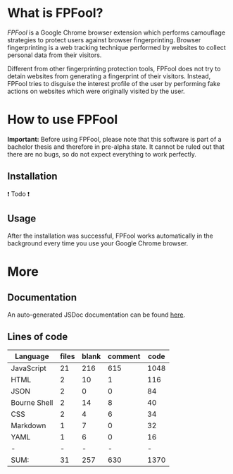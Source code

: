 # What is FPFool?
_FPFool_ is a Google Chrome browser extension which performs camouflage strategies to protect
users against browser fingerprinting. Browser fingerprinting is a web tracking technique
performed by websites to collect personal data from their visitors.

Different from other fingerprinting protection tools, FPFool does not try to detain websites
from generating a fingerprint of their visitors. Instead, FPFool tries to disguise the
interest profile of the user by performing fake actions on websites which were originally
visited by the user.

# How to use FPFool
**Important:** Before using FPFool, please note that this software is part of a bachelor
thesis and therefore in pre-alpha state. It cannot be ruled out that there are no bugs, so
do not expect everything to work perfectly.

## Installation
:exclamation: Todo :exclamation:

## Usage
After the installation was successful, FPFool works automatically in the background every time
you use your Google Chrome browser.

# More
## Documentation
An auto-generated JSDoc documentation can be found [here](https://malte311.github.io/FPFool/).

## Lines of code

|Language                     |files          |blank        |comment           |code|
|-----------------------------|---------------|-------------|------------------|----|
|JavaScript                   |   21          |  216        |    615           |1048|
|HTML                         |    2          |   10        |      1           | 116|
|JSON                         |    2          |    0        |      0           |  84|
|Bourne Shell                 |    2          |   14        |      8           |  40|
|CSS                          |    2          |    4        |      6           |  34|
|Markdown                     |    1          |    7        |      0           |  32|
|YAML                         |    1          |    6        |      0           |  16|
|-                            |-              |-            |-                 |-   |
|SUM:                         |   31          |  257        |    630           |1370|
